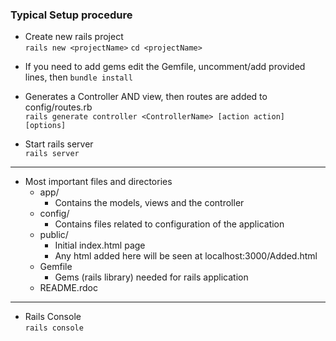 ### Typical Setup procedure


- Create new rails project  
`rails new <projectName>`
`cd <projectName>`

- If you need to add gems edit the Gemfile, uncomment/add provided lines, then `bundle install`

- Generates a Controller AND view, then routes are added to config/routes.rb  
`rails generate controller <ControllerName> [action action] [options]`  

- Start rails server  
`rails server`  



--------------------------

- Most important files and directories
    - app/
        - Contains the models, views and the controller
    - config/
        - Contains files related to configuration of the application
    - public/
        - Initial index.html page
        - Any html added here will be seen at localhost:3000/Added.html
    - Gemfile
        - Gems (rails library) needed for rails application
    - README.rdoc

--------------------------

- Rails Console  
`rails console`

